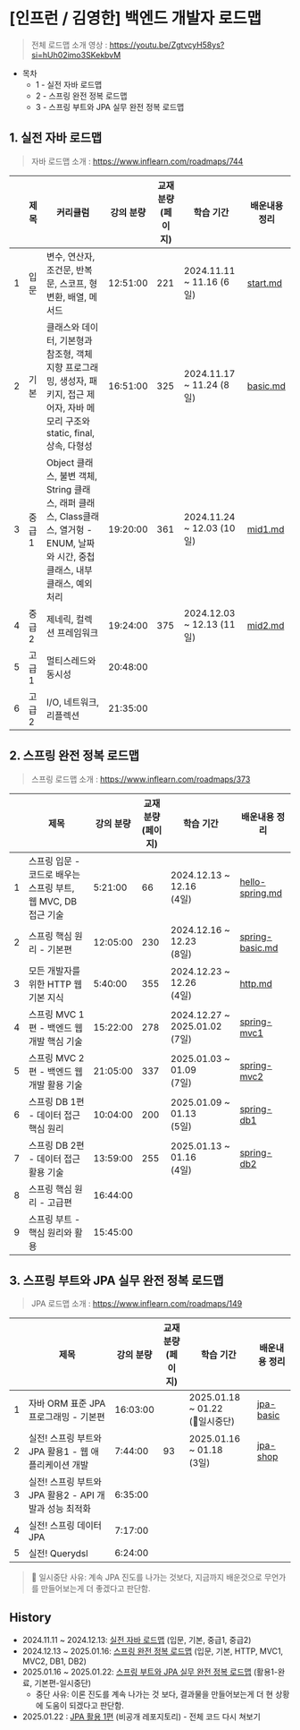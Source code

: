 # [인프런 / 김영한] 백엔드 개발자 로드맵

> 전체 로드맵 소개 영상 : https://youtu.be/ZgtvcyH58ys?si=hUh02imo3SKekbvM

- 목차
  - 1 - 실전 자바 로드맵
  - 2 - 스프링 완전 정복 로드맵
  - 3 - 스프링 부트와 JPA 실무 완전 정복 로드맵

## 1. 실전 자바 로드맵

> 자바 로드맵 소개 : https://www.inflearn.com/roadmaps/744

|   | 제목   | 커리큘럼                                                                                      | 강의 분량    | 교재 분량 <br>(페이지) | 학습 기간                    | 배운내용 정리                              |
|---|------|-------------------------------------------------------------------------------------------|----------|-----------------|--------------------------|--------------------------------------|
| 1 | 입문   | 변수, 연산자, 조건문, 반복문, 스코프, 형변환, 배열, 메서드                                                      | 12:51:00 | 221             | 2024.11.11 ~ 11.16 (6일)  | [start.md](01_java/java_01_start.md) |
| 2 | 기본   | 클래스와 데이터, 기본형과 참조형, 객체 지향 프로그래밍, 생성자, 패키지, 접근 제어자, 자바 메모리 구조와 static, final, 상속, 다형성      | 16:51:00 | 325             | 2024.11.17 ~ 11.24 (8일)  | [basic.md](01_java/java_02_basic.md) |
| 3 | 중급 1 | Object 클래스, 불변 객체, String 클래스, 래퍼 클래스, Class클래스, 열거헝 - ENUM, 날짜와 시간, 중첩 클래스, 내부 클래스, 예외처리 | 19:20:00 | 361             | 2024.11.24 ~ 12.03 (10일) | [mid1.md](01_java/java_03_mid1.md)   |
| 4 | 중급 2 | 제네릭, 컬렉션 프레임워크                                                                            | 19:24:00 | 375             | 2024.12.03 ~ 12.13 (11일) | [mid2.md](01_java/java_04_mid2.md)   |
| 5 | 고급 1 | 멀티스레드와 동시성                                                                                | 20:48:00 |                 |                          |                                      |
| 6 | 고급 2 | I/O, 네트워크, 리플렉션                                                                           | 21:35:00 |                 |                          |                                      |

## 2. 스프링 완전 정복 로드맵

> 스프링 로드맵 소개 : https://www.inflearn.com/roadmaps/373

|   | 제목                                       | 강의 분량    | 교재 분량 <br>(페이지) | 학습 기간                            | 배운내용 정리                                         |
|---|------------------------------------------|----------|-----------------|----------------------------------|-------------------------------------------------|
| 1 | 스프링 입문 - 코드로 배우는 스프링 부트, 웹 MVC, DB 접근 기술 | 5:21:00  | 66              | 2024.12.13 ~ 12.16 <br>(4일)      | [hello-spring.md](02_spring/spring_01_start.md) |
| 2 | 스프링 핵심 원리 - 기본편                          | 12:05:00 | 230             | 2024.12.16 ~ 12.23 <br>(8일)      | [spring-basic.md](02_spring/spring_02_basic.md) |
| 3 | 모든 개발자를 위한 HTTP 웹 기본 지식                  | 5:40:00  | 355             | 2024.12.23 ~ 12.26 <br>(4일)      | [http.md](02_spring/spring_03_http.md)          |
| 4 | 스프링 MVC 1편 - 백엔드 웹 개발 핵심 기술              | 15:22:00 | 278             | 2024.12.27 ~ 2025.01.02 <br>(7일) | [spring-mvc1](02_spring/spring_04_mvc1.md)      |
| 5 | 스프링 MVC 2편 - 백엔드 웹 개발 활용 기술              | 21:05:00 | 337             | 2025.01.03 ~ 01.09 <br>(7일)      | [spring-mvc2](02_spring/spring_05_mvc2.md)      |
| 6 | 스프링 DB 1편 - 데이터 접근 핵심 원리                 | 10:04:00 | 200             | 2025.01.09 ~ 01.13 <br>(5일)      | [spring-db1](02_spring/spring_06_db1.md)        |
| 7 | 스프링 DB 2편 - 데이터 접근 활용 기술                 | 13:59:00 | 255             | 2025.01.13 ~ 01.16 <br>(4일)      | [spring-db2](02_spring/spring_07_db2.md)        |
| 8 | 스프링 핵심 원리 - 고급편                          | 16:44:00 |                 |                                  |                                                 |
| 9 | 스프링 부트 - 핵심 원리와 활용                       | 15:45:00 |                 |                                  |                                                 |

## 3. 스프링 부트와 JPA 실무 완전 정복 로드맵

> JPA 로드맵 소개 : https://www.inflearn.com/roadmaps/149

|   | 제목                                   | 강의 분량    | 교재 분량 <br>(페이지) | 학습 기간                           | 배운내용 정리                              |
|---|--------------------------------------|----------|-----------------|---------------------------------|--------------------------------------|
| 1 | 자바 ORM 표준 JPA 프로그래밍 - 기본편            | 16:03:00 |                 | 2025.01.18 ~ 01.22 <br>(📌일시중단) | [jpa-basic](03_jpa/jpa_01_basic.md)  |
| 2 | 실전! 스프링 부트와 JPA 활용1 - 웹 애플리케이션 개발    | 7:44:00  | 93              | 2025.01.16 ~ 01.18 <br>(3일)     | [jpa-shop](03_jpa/jpa_02_jpashop.md) |
| 3 | 실전! 스프링 부트와 JPA 활용2 - API 개발과 성능 최적화 | 6:35:00  |                 |                                 |                                      |
| 4 | 실전! 스프링 데이터 JPA                      | 7:17:00  |                 |                                 |                                      |
| 5 | 실전! Querydsl                         | 6:24:00  |                 |                                 |                                      |

> 📌 일시중단 사유: 계속 JPA 진도를 나가는 것보다, 지금까지 배운것으로 무언가를 만들어보는게 더 좋겠다고 판단함.

## History

- 2024.11.11 ~ 2024.12.13: [실전 자바 로드맵](01_java/REAMDE.md) (입문, 기본, 중급1, 중급2)
- 2024.12.13 ~ 2025.01.16: [스프링 완전 정복 로드맵](02_spring/README.md) (입문, 기본, HTTP, MVC1, MVC2, DB1, DB2)
- 2025.01.16 ~ 2025.01.22: [스프링 부트와 JPA 실무 완전 정복 로드맵](03_jpa/README.md) (활용1-완료, 기본편-일시중단)
  - 중단 사유: 이론 진도를 계속 나가는 것 보다, 결과물을 만들어보는게 더 현 상황에 도움이 되겠다고 판단함.
- 2025.01.22 : [JPA 활용 1편](https://github.com/JohnKim0911/kyh-jpashop-practice) (비공개 레포지토리) - 전체 코드 다시 쳐보기
